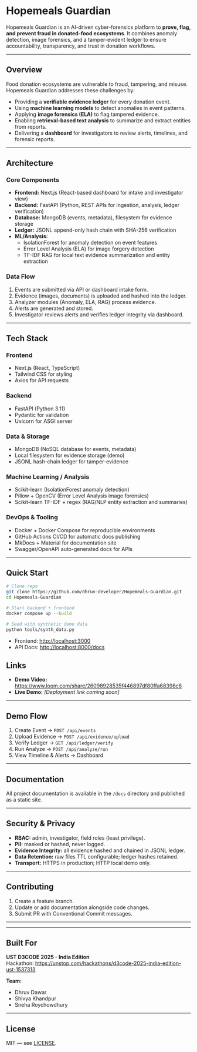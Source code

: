 # Hopemeals Guardian

Hopemeals Guardian is an AI-driven cyber-forensics platform to **prove, flag, and prevent fraud in donated-food ecosystems**. It combines anomaly detection, image forensics, and a tamper-evident ledger to ensure accountability, transparency, and trust in donation workflows.

---

## Overview

Food donation ecosystems are vulnerable to fraud, tampering, and misuse. Hopemeals Guardian addresses these challenges by:
- Providing a **verifiable evidence ledger** for every donation event.
- Using **machine learning models** to detect anomalies in event patterns.
- Applying **image forensics (ELA)** to flag tampered evidence.
- Enabling **retrieval-based text analysis** to summarize and extract entities from reports.
- Delivering a **dashboard** for investigators to review alerts, timelines, and forensic reports.

---

## Architecture

### Core Components
- **Frontend:** Next.js (React-based dashboard for intake and investigator view)
- **Backend:** FastAPI (Python, REST APIs for ingestion, analysis, ledger verification)
- **Database:** MongoDB (events, metadata), filesystem for evidence storage
- **Ledger:** JSONL append-only hash chain with SHA-256 verification
- **ML/Analysis:**
  - IsolationForest for anomaly detection on event features
  - Error Level Analysis (ELA) for image forgery detection
  - TF-IDF RAG for local text evidence summarization and entity extraction

### Data Flow
1. Events are submitted via API or dashboard intake form.
2. Evidence (images, documents) is uploaded and hashed into the ledger.
3. Analyzer modules (Anomaly, ELA, RAG) process evidence.
4. Alerts are generated and stored.
5. Investigator reviews alerts and verifies ledger integrity via dashboard.

---

## Tech Stack

### Frontend
- Next.js (React, TypeScript)
- Tailwind CSS for styling
- Axios for API requests

### Backend
- FastAPI (Python 3.11)
- Pydantic for validation
- Uvicorn for ASGI server

### Data & Storage
- MongoDB (NoSQL database for events, metadata)
- Local filesystem for evidence storage (demo)
- JSONL hash-chain ledger for tamper-evidence

### Machine Learning / Analysis
- Scikit-learn (IsolationForest anomaly detection)
- Pillow + OpenCV (Error Level Analysis image forensics)
- Scikit-learn TF-IDF + regex (RAG/NLP entity extraction and summaries)

### DevOps & Tooling
- Docker + Docker Compose for reproducible environments
- GitHub Actions CI/CD for automatic docs publishing
- MkDocs + Material for documentation site
- Swagger/OpenAPI auto-generated docs for APIs

---

## Quick Start

```bash
# Clone repo
git clone https://github.com/dhruv-developer/Hopemeals-Guardian.git
cd Hopemeals-Guardian

# Start backend + frontend
docker compose up --build

# Seed with synthetic demo data
python tools/synth_data.py
```

* Frontend: [http://localhost:3000](http://localhost:3000)
* API Docs: [http://localhost:8000/docs](http://localhost:8000/docs)

## Links

* **Demo Video:** https://www.loom.com/share/26098928535f446897df80ffa68398c6
* **Live Demo:** _[Deployment link coming soon]_

---

## Demo Flow

1. Create Event → `POST /api/events`
2. Upload Evidence → `POST /api/evidence/upload`
3. Verify Ledger → `GET /api/ledger/verify`
4. Run Analyze → `POST /api/analyze/run`
5. View Timeline & Alerts → Dashboard

---

## Documentation

All project documentation is available in the `/docs` directory and published as a static site.

---

## Security & Privacy

* **RBAC:** admin, investigator, field roles (least privilege).
* **PII:** masked or hashed, never logged.
* **Evidence Integrity:** all evidence hashed and chained in JSONL ledger.
* **Data Retention:** raw files TTL configurable; ledger hashes retained.
* **Transport:** HTTPS in production; HTTP local demo only.

---

## Contributing

1. Create a feature branch.
2. Update or add documentation alongside code changes.
3. Submit PR with Conventional Commit messages.

---

---

## Built For

**UST D3CODE 2025 - India Edition**  
Hackathon: https://unstop.com/hackathons/d3code-2025-india-edition-ust-1537313

**Team:**
- Dhruv Dawar
- Shivya Khandpur  
- Sneha Roychowdhury

---

## License

MIT — see [LICENSE](./LICENSE).
